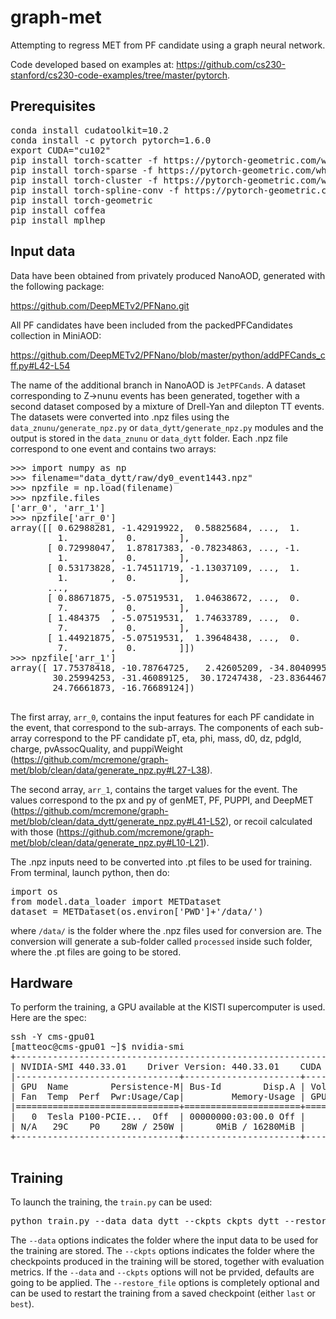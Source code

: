 # graph-met

Attempting to regress MET from PF candidate using a graph neural network. 

Code developed based on examples at: https://github.com/cs230-stanford/cs230-code-examples/tree/master/pytorch.

## Prerequisites 

<pre>
conda install cudatoolkit=10.2
conda install -c pytorch pytorch=1.6.0
export CUDA="cu102"
pip install torch-scatter -f https://pytorch-geometric.com/whl/torch-1.6.0+${CUDA}.html
pip install torch-sparse -f https://pytorch-geometric.com/whl/torch-1.6.0+${CUDA}.html
pip install torch-cluster -f https://pytorch-geometric.com/whl/torch-1.6.0+${CUDA}.html
pip install torch-spline-conv -f https://pytorch-geometric.com/whl/torch-1.6.0+${CUDA}.html
pip install torch-geometric
pip install coffea
pip install mplhep
</pre>

## Input data

Data have been obtained from privately produced NanoAOD, generated with the following package:

https://github.com/DeepMETv2/PFNano.git

All PF candidates have been included from the packedPFCandidates collection in MiniAOD:

https://github.com/DeepMETv2/PFNano/blob/master/python/addPFCands_cff.py#L42-L54

The name of the additional branch in NanoAOD is `JetPFCands`. 
A dataset corresponding to Z->nunu events has been generated, together with a second dataset composed by a mixture of Drell-Yan and dilepton TT events. The datasets were converted into .npz files using the `data_znunu/generate_npz.py` or `data_dytt/generate_npz.py` modules and the output is stored in the `data_znunu` or `data_dytt` folder. Each .npz file correspond to one event and contains two arrays:

<pre>
>>> import numpy as np
>>> filename="data_dytt/raw/dy0_event1443.npz"
>>> npzfile = np.load(filename)
>>> npzfile.files
['arr_0', 'arr_1']
>>> npzfile['arr_0']
array([[ 0.62988281, -1.42919922,  0.58825684, ...,  1.        ,
         1.        ,  0.        ],
       [ 0.72998047,  1.87817383, -0.78234863, ..., -1.        ,
         1.        ,  0.        ],
       [ 0.53173828, -1.74511719, -1.13037109, ...,  1.        ,
         1.        ,  0.        ],
       ...,
       [ 0.88671875, -5.07519531,  1.04638672, ...,  0.        ,
         7.        ,  0.        ],
       [ 1.484375  , -5.07519531,  1.74633789, ...,  0.        ,
         7.        ,  0.        ],
       [ 1.44921875, -5.07519531,  1.39648438, ...,  0.        ,
         7.        ,  0.        ]])
>>> npzfile['arr_1']
array([ 17.75378418, -10.78764725,   2.42605209, -34.80409956,
        30.25994253, -31.46089125,  30.17247438, -23.83644676,
        24.76661873, -16.76689124])

</pre>    

The first array, `arr_0`, contains the input features for each PF candidate in the event, that correspond to the sub-arrays. The components of each sub-array correspond to the PF candidate pT, eta, phi, mass, d0, dz, pdgId, charge, pvAssocQuality, and puppiWeight (https://github.com/mcremone/graph-met/blob/clean/data/generate_npz.py#L27-L38). 

The second array, `arr_1`, contains the target values for the event. The values correspond to the px and py of genMET, PF, PUPPI, and DeepMET (https://github.com/mcremone/graph-met/blob/clean/data_dytt/generate_npz.py#L41-L52), or recoil calculated with those (https://github.com/mcremone/graph-met/blob/clean/data/generate_npz.py#L10-L21).

The .npz inputs need to be converted into .pt files to be used for training. From terminal, launch python, then do:

<pre>
import os
from model.data_loader import METDataset
dataset = METDataset(os.environ['PWD']+'/data/')
</pre>   

where `/data/` is the folder where the .npz files used for conversion are. The conversion will generate a sub-folder called `processed` inside such folder, where the .pt files are going to be stored.

## Hardware

To perform the training, a GPU available at the KISTI supercomputer is used. Here are the spec:
<pre>
ssh -Y cms-gpu01
[matteoc@cms-gpu01 ~]$ nvidia-smi 
+-----------------------------------------------------------------------------+
| NVIDIA-SMI 440.33.01    Driver Version: 440.33.01    CUDA Version: 10.2     |
|-------------------------------+----------------------+----------------------+
| GPU  Name        Persistence-M| Bus-Id        Disp.A | Volatile Uncorr. ECC |
| Fan  Temp  Perf  Pwr:Usage/Cap|         Memory-Usage | GPU-Util  Compute M. |
|===============================+======================+======================|
|   0  Tesla P100-PCIE...  Off  | 00000000:03:00.0 Off |                    0 |
| N/A   29C    P0    28W / 250W |      0MiB / 16280MiB |      0%      Default |
+-------------------------------+----------------------+----------------------+

</pre>                                                                 

## Training

To launch the training, the `train.py` can be used:


<pre>
python train.py --data data_dytt --ckpts ckpts_dytt --restore_file past
</pre>

The `--data` options indicates the folder where the input data to be used for the training are stored. The `--ckpts` options indicates the folder where the checkpoints produced in the training will be stored, together with evaluation metrics. If the `--data` and `--ckpts` options will not be prvided, defaults are going to be applied. The `--restore_file` options is completely optional and can be used to restart the training from a saved checkpoint (either `last` or `best`).
